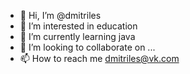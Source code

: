 - 👋 Hi, I’m @dmitriles
- 👀 I’m interested in education
- 🌱 I’m currently learning java
- 💞️ I’m looking to collaborate on ...
- 📫 How to reach me dmitriles@vk.com

<!---
dmitriles/dmitriles is a ✨ special ✨ repository because its `README.md` (this file) appears on your GitHub profile.
You can click the Preview link to take a look at your changes.
--->
